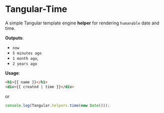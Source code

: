 # Tangular-Time

A simple Tangular template engine __helper__ for rendering `humanable` date and time.

__Outputs__:

- `now`
- `5 minutes ago`
- `1 month ago`,
- `2 years ago`

__Usage__:

```html
<h1>{{ name }}</h1>
<div>{{ created | time }}</div>
```


or

```javascript
console.log(Tangular.helpers.time(new Date()));
```